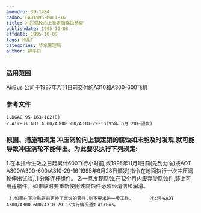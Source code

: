 ```yaml
---
amendno: 39-1484
cadno: CAD1995-MULT-16
title: 冲压涡轮向上锁定销腐蚀检查
publishdate: 1995-10-08
effdate: 1995-10-09
tags: MULT
categories: 华东管理局
author: 薛平贝
---
```


### 适用范围 
AirBus 公司于1987年7月1日前交付的A310和A300-600飞机

<!--more-->
### 参考文件
    1.DGAC 95-163-182(B) 
    2.AirBus AOT A300/A300-600/A310-29-16(95年 6月 28日颁发) 

### 原因、措施和规定     冲压涡轮向上锁定销的腐蚀如末能及时发现,就可能导致冲压涡轮不能伸出。为此要求执行下列规定: 
1.在本指令生效之日起累计600飞行小时前,或1995年11月1日前(先到为准)按AOT A300/A300-600/A310-29-16(1995年6月28日颁发)指令在地面执行一次冲压涡轮伸出试验,并分解连杆组件。 
     2.一旦发现腐蚀,在12个月内废弃受腐蚀件,装上可用适航件。如果临时要重新使用该腐蚀件必须经清洁和润滑。 

     3.如果在下次航班前更换了腐蚀的零件,则不要求进一步工作。      注:将按AOT A300/A300-600/A310-29-16执行情况通知AirBus。
